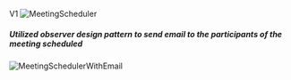 V1
![MeetingScheduler](https://github.com/user-attachments/assets/d6e56d65-8df8-4cd9-acb3-5877386e403c)


 <h4></h4>

 <h5>Utilized observer design pattern to send email to the participants of the meeting scheduled</h5>
 
![MeetingSchedulerWithEmail](https://github.com/user-attachments/assets/bc6e6ff0-b4ae-43c3-a0f0-b4bb0f37fab1)
